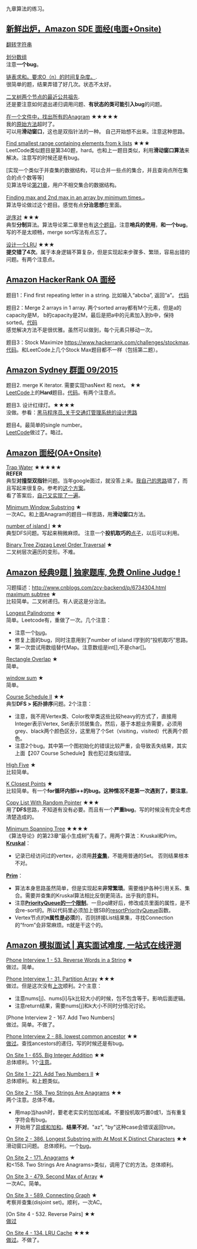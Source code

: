 九章算法的练习。  

## [新鲜出炉，Amazon SDE 面经(电面+Onsite)](http://www.jiuzhang.com/qa/3896/)  
[翻转字符串](https://github.com/zhuxiuwei/algo/blob/master/src/lintcode/round1/P053_ReverseWordsInAString.java)  
  
[划分数组](https://github.com/zhuxiuwei/algo/blob/master/src/lintcode/round1/P031_PartitionArray.java)  
注意**一个bug**。  

[链表求和。要求O（n）的时间复杂度。](https://github.com/zhuxiuwei/algo/blob/master/src/lintcode/round1/P167_AddTwoNumbers.java).  
很简单的题，结果弄错了好几次。状态不太好。  

[二叉树两个节点的最近公共祖先](https://github.com/zhuxiuwei/algo/blob/master/src/lintcode/round1/P088_LowestCommonAncestor.java).  
还是要注意如何退出递归调用问题、**有状态的类可能引入bug**的问题。  

[在一个文件中，找出所有的Anagram](https://github.com/zhuxiuwei/algo/blob/master/src/LeetCode/round1/easy/P438_FindAllAnagramsInAString.java) ★★★★★  
我的[原始方法](https://github.com/zhuxiuwei/algo/blob/master/src/LeetCode/round1/easy/P438_FindAllAnagramsInAString.java#L81)超时了。  
可以用**滑动窗口**，这也是双指针法的一种。 自己开始想不出来。注意这种思路。  

[Find smallest range containing elements from k lists](https://github.com/zhuxiuwei/algo/blob/master/src/LeetCode/round1/hard/P340_LongestSubstringWithAtMostKDistinctCharacters.java) ★★★  
LeetCode类似题目是第340题，hard。也和上一题目类似，利用**滑动窗口算法**来解决。注意写的时候还是有bug。  

[实现一个类似于并查集的数据结构，可以合并一些点的集合，并且查询点所在集合的点个数等等]  
见算法导论[第21章](https://github.com/zhuxiuwei/CLRS/blob/master/Chapter21_DisjointSets.md)，用户不相交集合的数据结构。  

[Finding max and 2nd max in an array by minimum times.](https://github.com/zhuxiuwei/algo/blob/master/src/study/interview/jiuzhang/FindMax2ndMaxInArray.java)。  
算法导论做过这个题目。感觉有点**分治思想**在里面。  

[逆序对](https://github.com/zhuxiuwei/algo/blob/master/src/lintcode/round1/P532_ReversePairs.java) ★★★  
典型**分制**算法。算法导论第二章里也有[这个题目](https://github.com/zhuxiuwei/CLRS/blob/master/src/chap02_GettingStarted/Thinks24_Inversion_NiXuDui.java)。注意**哨兵的使用**，**和一个bug**。写的不是太顺畅，merge sort写法有点忘了。  

[设计一个LRU](https://github.com/zhuxiuwei/algo/blob/master/src/LeetCode/round1/hard/P146_LRUCache.java) ★★★  
**提交错了4次**。属于本身逻辑不算复杂，但是实现起来步骤多、繁琐，容易出错的问题。有两个注意点。  

## [Amazon HackerRank OA 面经](http://www.jiuzhang.com/qa/748/)  
题目1：Find first repeating letter in a string. 比如输入“abcba”, 返回“a”。 [代码](https://github.com/zhuxiuwei/algo/blob/master/src/study/interview/jiuzhang/FindFirstRepeatingLetterInAString.java)  

题目2：Merge 2 arrays in 1 array. 两个sorted array都有M个元素，但是a的capacity是M， b的capacity是2M，最后是把a中的元素加入到b中，保持sorted。[代码](https://github.com/zhuxiuwei/algo/blob/master/src/study/interview/jiuzhang/Merge2ArraysInto1Array.java)  
感觉解决方法不是很优雅。虽然可以做到，每个元素只移动一次。  

题目3：Stock Maximize https://www.hackerrank.com/challenges/stockmax.  
[代码](https://github.com/zhuxiuwei/algo/blob/master/src/study/interview/jiuzhang/StockMax.java)。和LeetCode上几个Stock Max题目都不一样（包括第二题）。  

## [Amazon Sydney 群面 09/2015](http://www.jiuzhang.com/qa/1009/)  
题目2. merge K iterator. 需要实现hasNext 和 next。 ★★  
[LeetCode](https://leetcode.com/problems/merge-k-sorted-lists/#/description)上的**Hard**题目。[代码](https://github.com/zhuxiuwei/algo/blob/master/src/LeetCode/round1/hard/P023_MergeKSortedLists.java)。有两个注意点。  

题目3. 设计红绿灯。★★★★  
没做。参看：[黑马程序员_关于交通灯管理系统的设计思路](http://blog.csdn.net/jijinhui1986/article/details/17844351)  

题目4。最简单的single number。  
[LeetCode](https://github.com/zhuxiuwei/algo/blob/master/src/LeetCode/round1/easy/P136_SingleNumber.java)做过了。略过。  

## [Amazon 面经(OA+Onsite)](http://www.jiuzhang.com/qa/2623/)
[Trap Water](https://github.com/zhuxiuwei/algo/blob/master/src/LeetCode/round1/hard/P042_TrappingRainWater.java) ★★★★★  
**REFER**  
典型**对撞型双指针**问题。当年google面过，就没答上来。[我自己的思路](https://github.com/zhuxiuwei/algo/blob/master/src/LeetCode/round1/hard/P042_TrappingRainWater.java#L47)错了，而且写起来很复杂。参考的[这个方案](https://discuss.leetcode.com/topic/3016/share-my-short-solution)。  
看了答案后，[自己又实现了一遍](https://github.com/zhuxiuwei/algo/blob/master/src/study/interview/jiuzhang/TrapWater1.java)。  

[Minimum Window Substring](https://github.com/zhuxiuwei/algo/blob/master/src/LeetCode/round1/hard/P076_MinimumWindowSubstring.java) ★  
一次AC。和上面Anagram的题目一样思路，用**滑动窗口**方法。  

[number of island I](https://github.com/zhuxiuwei/algo/blob/master/src/LeetCode/round1/medium/P200_NumberOfIslands.java) ★★  
典型DFS问题。写起来稍微麻烦。 注意一个**投机取巧的**[点子](https://github.com/zhuxiuwei/algo/blob/master/src/LeetCode/round1/medium/P200_NumberOfIslands.java#L80)，以后可以利用。  

[Binary Tree Zigzag Level Order Traversal](https://github.com/zhuxiuwei/algo/blob/master/src/LeetCode/round1/medium/P103_BinaryTreeZigzagLevelOrderTraversal.java) ★  
二叉树层次遍历的变形。不难。  

## [Amazon 经典9题 | 独家题库, 免费 Online Judge !](https://mp.weixin.qq.com/s?__biz=MzA5MzE4MjgyMw==&mid=2649456518&idx=1&sn=1357066e1910ce736804fef716511af1&chksm=887e118ebf0998986ff9455c00e7dd76a2f20ddb76719f5787da1958938cc53cd5cde0838c97&mpshare=1&scene=1&srcid=03176Lr2wNzzdXnbczqd5Rt5&key=5657e61c2ec7753dd17978d58491302bd6abe854dfb2438ad09c292e55b6717bd174d5bb9f49aab3eb7edfb7b1fbcd1383bd01894017b5da7563d754126cecdd8ffbcc02c72c99607f8f7e342bd15cc7&ascene=0&uin=MTUyMzg3NjAwMA%3D%3D&devicetype=iMac+MacBookAir7%2C1+OSX+OSX+10.12.3+build(16D32)&version=12020010&nettype=WIFI&fontScale=100&pass_ticket=0AiIToHJN8yqpuqRAsA5PaaQMJr8KtvlnZ2EqkX0zx%2BEZweRvHKyF%2ByjmycpUbVn)  
习题描述：http://www.cnblogs.com/zcy-backend/p/6734304.html  
[maximum subtree](https://github.com/zhuxiuwei/algo/blob/master/src/study/interview/jiuzhang/Ama9Ti_MaximumSubtree.java) ★  
比较简单。二叉树递归。有人说这是分治法。  

[Longest Palindrome](https://github.com/zhuxiuwei/algo/blob/master/src/study/interview/jiuzhang/Ama9Ti_LongestPalindrome.java) ★  
简单。Leetcode有，重做了一次。几个注意：  
* 注意一个[bug](https://github.com/zhuxiuwei/algo/blob/master/src/study/interview/jiuzhang/Ama9Ti_LongestPalindrome.java#L40)。  
* 修复上面的bug，同时注意用到了number of island I学到的“投机取巧”思路。  
* 第一次尝试用数组替代Map。注意数组是int[],不是char[]。  

[Rectangle Overlap](https://github.com/zhuxiuwei/algo/blob/master/src/study/interview/jiuzhang/Ama9Ti_RectangleOverlap.java) ★  
简单。  

[window sum](https://github.com/zhuxiuwei/algo/blob/master/src/study/interview/jiuzhang/Ama9Ti_WindowSum.java) ★  
简单。  

[Course Schedule II](https://github.com/zhuxiuwei/algo/blob/master/src/LeetCode/round1/medium/P210_CourseScheduleII.java) ★★  
典型**DFS > 拓扑排序**问题。2个注意：  
* 注意，我不用Vertex类、Color枚举类这些比较heavy的方式了，直接用Integer表示Vertex, Set<Integer>表示邻居集合。然后，基于本题业务需要，必须用grey、black两个颜色区分，这里用了个Set（visiting，visited）代表两个颜色。  
* 注意2个bug。其中第一个图初始化的错误比较严重，会导致丢失结果，其实上面【207 Course Schedule】我也犯过类似错误。  

[High Five](https://github.com/zhuxiuwei/algo/blob/master/src/study/interview/jiuzhang/Ama9Ti_HighFive.java) ★  
比较简单。  

[K Closest Points](https://github.com/zhuxiuwei/algo/blob/master/src/study/interview/jiuzhang/Ama9Ti_KClosestPoints.java) ★  
比较简单。有一个**for循环内部i++的bug。这种情况不是第一次遇到了，要注意**。  

[Copy List With Random Pointer](https://github.com/zhuxiuwei/algo/blob/master/src/LeetCode/round1/medium/P138_CopyListWithRandomPointer.java) ★★★  
用了**DFS**思路，不知道有没有必要。而且有一个**严重bug**。写的时候没有完全考虑清楚造成的。 

[Minimum Spanning Tree](https://github.com/zhuxiuwei/algo/blob/master/src/study/interview/jiuzhang/Ama9Ti_MinimumSpanningTree.java) ★★★★  
《算法导论》的第23章“最小生成树”先看了。用两个算法：Kruskal和Prim。  
**[Kruskal](https://github.com/zhuxiuwei/algo/blob/master/src/study/interview/jiuzhang/Ama9Ti_MinimumSpanningTree.java#L31)**：  
* 记录已经访问过的vertex，必须用[**并查集**](https://github.com/zhuxiuwei/CLRS/blob/master/src/chap21_DisjointSets/DisjointSetForest.java)，不能用普通的Set。 否则结果根本不对。  

**[Prim](https://github.com/zhuxiuwei/algo/blob/master/src/study/interview/jiuzhang/Ama9Ti_MinimumSpanningTree.java#L75)**：  
* 算法本身思路虽然简单，但是实现起来**非常繁琐**。需要维护各种引用关系、集合。需要并查集的Kruskal算法相比反倒更简洁。出乎我的意料。  
* 注意[**PriorityQueue的一个限制**](https://stackoverflow.com/questions/1871253/updating-java-priorityqueue-when-its-elements-change-priority)。一旦pq建好后，修改成员里面的属性，是不会re-sort的。所以代码里必须加上很SB的[resortPriorityQueue](https://github.com/zhuxiuwei/algo/blob/master/src/study/interview/jiuzhang/Ama9Ti_MinimumSpanningTree.java#L175)函数。  
* Vertex节点的**π属性是必须**的，否则拼接List<Connection>结果集，寻找Connection的“from”会非常麻烦。π就是干这个的。  

## [Amazon 模拟面试 | 真实面试难度, 一站式在线评测](http://mp.weixin.qq.com/s?__biz=MzA5MzE4MjgyMw==&mid=2649457365&idx=1&sn=575e93d2b05830fa830f87c6f064dbd7&chksm=887eecddbf0965cbb04810f4e498b69133c22df154000a9d6b1e9a8056bfd576aeefd1bbe512&mpshare=1&scene=23&srcid=0614sGjIobjr4nIxB9w8IJBb#rd)  
[Phone Interview 1 - 53. Reverse Words in a String](https://github.com/zhuxiuwei/algo/blob/master/src/lintcode/round1/P053_AmaMoni_ReverseWordsInAString.java) ★  
做过。简单。

[Phone Interview 1 - 31. Partition Array](https://github.com/zhuxiuwei/algo/blob/master/src/lintcode/round1/P031_AmaMoni_PartitionArray.java) ★★★  
做过。但是这次没有[上次](https://github.com/zhuxiuwei/algo/blob/master/src/lintcode/round1/P031_PartitionArray.java)顺利。2个主意：  
* 注意nums[j]、nums[i]与k比较大小的时候，包不包含等于。影响后面逻辑。  
* 注意return结果，需要nums[j]和k大小不同时分情况讨论。  

[Phone Interview 2 - 167. Add Two Numbers]  
做过。简单。不做了。  

[Phone Interview 2 - 88. lowest common ancestor](https://github.com/zhuxiuwei/algo/blob/master/src/lintcode/round1/P088_AmaMoni_LowestCommonAncestor.java) ★★  
[做过](https://github.com/zhuxiuwei/algo/blob/master/src/lintcode/round1/P088_LowestCommonAncestor.java)。查找ancestors的递归，写的时候还是有bug。  

[On Site 1 - 655. Big Integer Addition](https://github.com/zhuxiuwei/algo/blob/master/src/lintcode/round1/P655_BigIntegerAddition.java) ★★  
总体顺利。1个[注意](https://github.com/zhuxiuwei/algo/blob/master/src/lintcode/round1/P655_BigIntegerAddition.java#L56)。  

[On Site 1 - 221. Add Two Numbers II](https://github.com/zhuxiuwei/algo/blob/master/src/lintcode/round1/P221_AddTwoNumbersII.java) ★  
总体顺利。和上题类似。

[On Site 2 - 158. Two Strings Are Anagrams](https://github.com/zhuxiuwei/algo/blob/master/src/lintcode/round1/P158_AmaMoni_TwoStringsAreAnagrams.java) ★★  
两个注意。总体不难。  
* 用map当hash时，要老老实实的加加减减。不要投机取巧置0或1，当有重复字符会有bug。  
* 开始用了[异或和加和](https://github.com/zhuxiuwei/algo/blob/master/src/lintcode/round1/P158_AmaMoni_TwoStringsAreAnagrams.java#L63)。**结果不对**。"az", "by"这种case会错误返回true。  

[On Site 2 - 386. Longest Substring with At Most K Distinct Characters](https://github.com/zhuxiuwei/algo/blob/master/src/lintcode/round1/P386_LongestSubstringWithAtMostKDistinctCharacters.java) ★★  
滑动窗口问题。 总体顺利。一个[bug](https://github.com/zhuxiuwei/algo/blob/master/src/lintcode/round1/P386_LongestSubstringWithAtMostKDistinctCharacters.java#L39)。  

[On Site 2 - 171. Anagrams](https://github.com/zhuxiuwei/algo/blob/master/src/lintcode/round1/P171_Anagrams.java) ★  
和<158. Two Strings Are Anagrams>类似，调用了它的方法。总体顺利。  

[On Site 3 - 479. Second Max of Array](https://github.com/zhuxiuwei/algo/blob/master/src/lintcode/round1/P479_SecondMaxOfArray.java) ★  
一次AC。简单。  

[On Site 3 - 589. Connecting Graph](https://github.com/zhuxiuwei/algo/blob/master/src/lintcode/round1/P589_ConnectingGraph.java) ★  
考察并查集(disjoint set)。顺利，一次AC。  

[On Site 4 - 532. Reverse Pairs] ★★  
[做过](https://github.com/zhuxiuwei/algo/blob/master/src/lintcode/round1/P532_ReversePairs.java)  

[On Site 4 - 134. LRU Cache](https://github.com/zhuxiuwei/algo/blob/master/src/lintcode/round1/P134_LRUCache.java) ★★★  
[做过](https://github.com/zhuxiuwei/algo/blob/master/src/LeetCode/round1/hard/P146_LRUCache.java)。不做了。  


